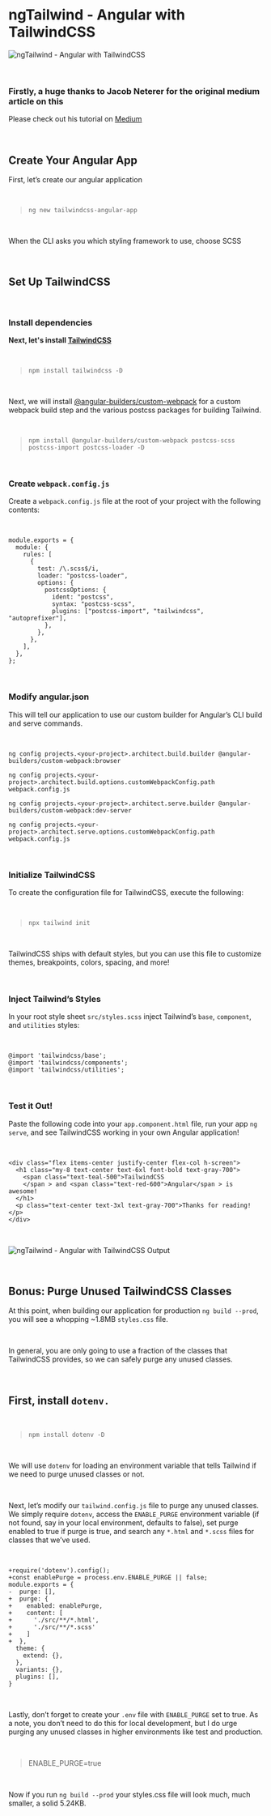 # **ngTailwind - Angular with TailwindCSS**

![ngTailwind - Angular with TailwindCSS](./images/ngTailwindcss.png)

<br />

### **Firstly, a huge thanks to Jacob Neterer for the original medium article on this**

Please check out his tutorial on [Medium](https://medium.com/@jacobneterer/angular-and-tailwindcss-2388fb6e0bab)

<br />

## **Create Your Angular App**

First, let’s create our angular application

<br />

> `ng new tailwindcss-angular-app`

<br />

When the CLI asks you which styling framework to use, choose SCSS

<br />

## **Set Up TailwindCSS**

<br />

### **Install dependencies**

**Next, let's install [TailwindCSS](https://www.npmjs.com/package/tailwindcss)**


<br />

> `npm install tailwindcss -D`

<br />

Next, we will install [@angular-builders/custom-webpack](https://www.npmjs.com/package/@angular-builders/custom-webpack) for a custom webpack build step and the various postcss packages for building Tailwind.

<br />

> `npm install @angular-builders/custom-webpack postcss-scss postcss-import postcss-loader -D`

<br />

### **Create** `webpack.config.js`

Create a `webpack.config.js` file at the root of your project with the following contents:

<br />

```
module.exports = {
  module: {
    rules: [
      {
        test: /\.scss$/i,
        loader: "postcss-loader",
        options: {
          postcssOptions: {
            ident: "postcss",
            syntax: "postcss-scss",
            plugins: ["postcss-import", "tailwindcss", "autoprefixer"],
          },
        },
      },
    ],
  },
};
```

<br />



### **Modify angular.json**

This will tell our application to use our custom builder for Angular’s CLI build and serve commands.

<br />

```
ng config projects.<your-project>.architect.build.builder @angular-builders/custom-webpack:browser

ng config projects.<your-project>.architect.build.options.customWebpackConfig.path webpack.config.js

ng config projects.<your-project>.architect.serve.builder @angular-builders/custom-webpack:dev-server

ng config projects.<your-project>.architect.serve.options.customWebpackConfig.path webpack.config.js
```

<br />

### **Initialize TailwindCSS**

To create the configuration file for TailwindCSS, execute the following:

<br />

> `npx tailwind init`
<br />

TailwindCSS ships with default styles, but you can use this file to customize themes, breakpoints, colors, spacing, and more!

<br />

### **Inject Tailwind’s Styles**

In your root style sheet `src/styles.scss` inject Tailwind’s `base`, `component`, and `utilities` styles:

<br />

```
@import 'tailwindcss/base';
@import 'tailwindcss/components';
@import 'tailwindcss/utilities';
```

<br />

### **Test it Out!**

Paste the following code into your `app.component.html` file, run your app `ng serve`, and see TailwindCSS working in your own Angular application!

<br />

```
<div class="flex items-center justify-center flex-col h-screen">
  <h1 class="my-8 text-center text-6xl font-bold text-gray-700">
    <span class="text-teal-500">TailwindCSS
    </span > and <span class="text-red-600">Angular</span > is awesome!
  </h1>
  <p class="text-center text-3xl text-gray-700">Thanks for reading!</p>
</div>
```

<br />

![ngTailwind - Angular with TailwindCSS Output](./images/ngTailwindCSS%20output.png)

<br />

## **Bonus: Purge Unused TailwindCSS Classes**

At this point, when building our application for production `ng build --prod`, you will see a whopping ~1.8MB `styles.css` file.

<br />

In general, you are only going to use a fraction of the classes that TailwindCSS provides, so we can safely purge any unused classes.

<br />

## First, install `dotenv.`

<br />

> `npm install dotenv -D`

<br />

We will use `dotenv` for loading an environment variable that tells Tailwind if we need to purge unused classes or not.

<br />

Next, let’s modify our `tailwind.config.js` file to purge any unused classes. We simply require `dotenv`, access the `ENABLE_PURGE` environment variable (if not found, say in your local environment, defaults to false), set purge enabled to true if purge is true, and search any `*.html` and `*.scss` files for classes that we’ve used.

<br />

```
+require('dotenv').config();
+const enablePurge = process.env.ENABLE_PURGE || false;
module.exports = {
-  purge: [],
+  purge: {
+    enabled: enablePurge,
+    content: [
+      './src/**/*.html',
+      './src/**/*.scss'
+    ]
+  },
  theme: {
    extend: {},
  },
  variants: {},
  plugins: [],
}
```

<br />

Lastly, don’t forget to create your `.env` file with `ENABLE_PURGE` set to true. As a note, you don’t need to do this for local development, but I do urge purging any unused classes in higher environments like test and production.

<br />

> ENABLE_PURGE=true

<br />

Now if you run `ng build --prod` your styles.css file will look much, much smaller, a solid 5.24KB.